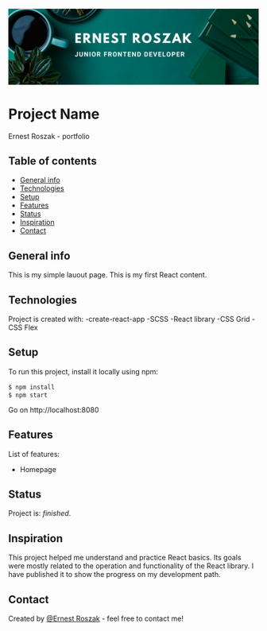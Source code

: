 ![Example screenshot](./src/img/bannerReadMe.png)

# Project Name

Ernest Roszak - portfolio

## Table of contents

- [General info](#general-info)
- [Technologies](#technologies)
- [Setup](#setup)
- [Features](#features)
- [Status](#status)
- [Inspiration](#inspiration)
- [Contact](#contact)

## General info

This is my simple lauout page. This is my first React content.

## Technologies

Project is created with:
-create-react-app
-SCSS
-React library
-CSS Grid
-CSS Flex

## Setup

To run this project, install it locally using npm:

```
$ npm install
$ npm start
```

Go on http://localhost:8080

## Features

List of features:

- Homepage

## Status

Project is: _finished_.

## Inspiration

This project helped me understand and practice React basics. Its goals were mostly related to the operation and functionality of the React library. I have published it to show the progress on my development path.

## Contact

Created by [@Ernest Roszak](https://ernest-roszak.github.io/) - feel free to contact me!

